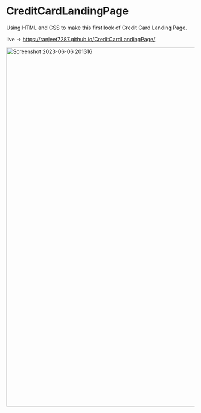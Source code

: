 # CreditCardLandingPage

Using HTML and CSS to make this first look of Credit Card Landing Page.

live -> https://ranjeet7287.github.io/CreditCardLandingPage/

<img width="960" alt="Screenshot 2023-06-06 201316" src="https://github.com/ranjeet7287/CreditCardLandingPage/assets/116716540/1663a354-4fbd-42fa-ac11-d12fb08f1ae3">
